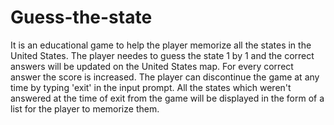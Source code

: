 # Guess-the-state
It is an educational game to help the player memorize all the states in the United States. The player needes to guess the state 1 by 1 and the correct answers will be updated on the United States map. For every correct answer the score is increased. The player can discontinue the game at any time by typing 'exit' in the input prompt. All the states which weren't answered at the time of exit from the game will be displayed in the form of a list for the player to memorize them.
